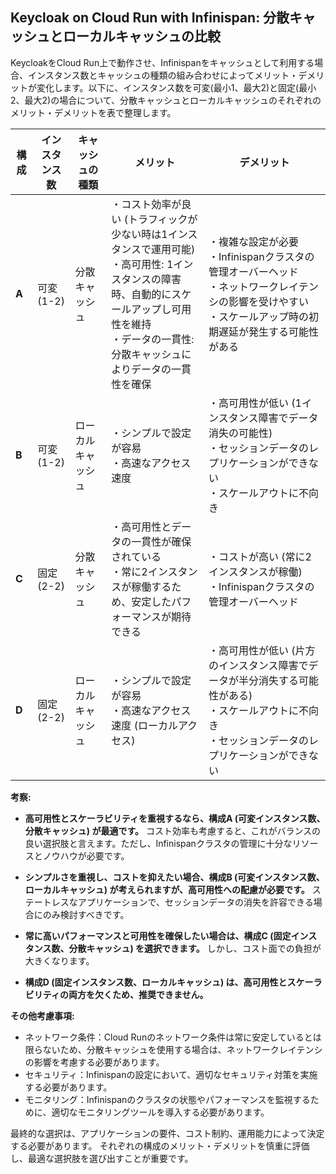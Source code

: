 ## Keycloak on Cloud Run with Infinispan: 分散キャッシュとローカルキャッシュの比較

KeycloakをCloud Run上で動作させ、Infinispanをキャッシュとして利用する場合、インスタンス数とキャッシュの種類の組み合わせによってメリット・デメリットが変化します。以下に、インスタンス数を可変(最小1、最大2)と固定(最小2、最大2)の場合について、分散キャッシュとローカルキャッシュのそれぞれのメリット・デメリットを表で整理します。


| 構成 | インスタンス数 | キャッシュの種類 | メリット | デメリット |
|---|---|---|---|---|
| **A** | 可変(1-2) | 分散キャッシュ | ・コスト効率が良い (トラフィックが少ない時は1インスタンスで運用可能) <br> ・高可用性: 1インスタンスの障害時、自動的にスケールアップし可用性を維持 <br> ・データの一貫性: 分散キャッシュによりデータの一貫性を確保 | ・複雑な設定が必要 <br> ・Infinispanクラスタの管理オーバーヘッド <br> ・ネットワークレイテンシの影響を受けやすい <br> ・スケールアップ時の初期遅延が発生する可能性がある |
| **B** | 可変(1-2) | ローカルキャッシュ | ・シンプルで設定が容易 <br> ・高速なアクセス速度 | ・高可用性が低い (1インスタンス障害でデータ消失の可能性) <br> ・セッションデータのレプリケーションができない <br> ・スケールアウトに不向き |
| **C** | 固定(2-2) | 分散キャッシュ | ・高可用性とデータの一貫性が確保されている <br> ・常に2インスタンスが稼働するため、安定したパフォーマンスが期待できる | ・コストが高い (常に2インスタンスが稼働) <br> ・Infinispanクラスタの管理オーバーヘッド |
| **D** | 固定(2-2) | ローカルキャッシュ | ・シンプルで設定が容易 <br> ・高速なアクセス速度 (ローカルアクセス) | ・高可用性が低い (片方のインスタンス障害でデータが半分消失する可能性がある) <br> ・スケールアウトに不向き <br> ・セッションデータのレプリケーションができない |


**考察:**

* **高可用性とスケーラビリティを重視するなら、構成A (可変インスタンス数、分散キャッシュ) が最適です。** コスト効率も考慮すると、これがバランスの良い選択肢と言えます。ただし、Infinispanクラスタの管理に十分なリソースとノウハウが必要です。

* **シンプルさを重視し、コストを抑えたい場合、構成B (可変インスタンス数、ローカルキャッシュ) が考えられますが、高可用性への配慮が必要です。**  ステートレスなアプリケーションで、セッションデータの消失を許容できる場合にのみ検討すべきです。

* **常に高いパフォーマンスと可用性を確保したい場合は、構成C (固定インスタンス数、分散キャッシュ) を選択できます。** しかし、コスト面での負担が大きくなります。

* **構成D (固定インスタンス数、ローカルキャッシュ) は、高可用性とスケーラビリティの両方を欠くため、推奨できません。**


**その他考慮事項:**

* ネットワーク条件：Cloud Runのネットワーク条件は常に安定しているとは限らないため、分散キャッシュを使用する場合は、ネットワークレイテンシの影響を考慮する必要があります。
* セキュリティ：Infinispanの設定において、適切なセキュリティ対策を実施する必要があります。
* モニタリング：Infinispanのクラスタの状態やパフォーマンスを監視するために、適切なモニタリングツールを導入する必要があります。


最終的な選択は、アプリケーションの要件、コスト制約、運用能力によって決定する必要があります。  それぞれの構成のメリット・デメリットを慎重に評価し、最適な選択肢を選び出すことが重要です。
